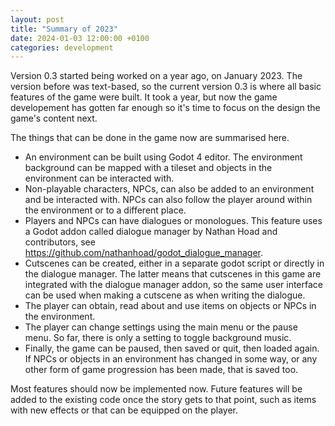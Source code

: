 ```yaml
---
layout: post
title: "Summary of 2023"
date: 2024-01-03 12:00:00 +0100
categories: development
---
```


Version 0.3 started being worked on a year ago, on January 2023. The version before was text-based, so the current version 0.3 is where all basic features of the game were built. It took a year, but now the game developement has gotten far enough so it's time to focus on the design the game's content next.

The things that can be done in the game now are summarised here.
* An environment can be built using Godot 4 editor. The environment background can be mapped with a tileset and objects in the environment can be interacted with.
* Non-playable characters, NPCs, can also be added to an environment and be interacted with. NPCs can also follow the player around within the environment or to a different place.
* Players and NPCs can have dialogues or monologues. This feature uses a Godot addon called dialogue manager by Nathan Hoad and contributors, see <https://github.com/nathanhoad/godot_dialogue_manager>.
* Cutscenes can be created, either in a separate godot script or directly in the dialogue manager. The latter means that cutscenes in this game are integrated with the dialogue manager addon, so the same user interface can be used when making a cutscene as when writing the dialogue.
* The player can obtain, read about and use items on objects or NPCs in the environment.
* The player can change settings using the main menu or the pause menu. So far, there is only a setting to toggle background music.
* Finally, the game can be paused, then saved or quit, then loaded again. If NPCs or objects in an environment has changed in some way, or any other form of game progression has been made, that is saved too.

Most features should now be implemented now. Future features will be added to the existing code once the story gets to that point, such as items with new effects or that can be equipped on the player.

